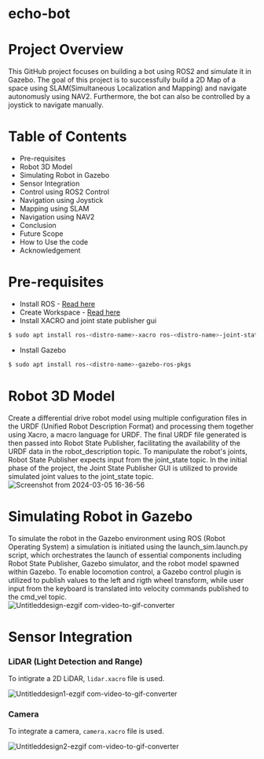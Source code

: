 # echo-bot
# Project Overview
This GitHub project focuses on building a bot using ROS2 and simulate it in Gazebo. The goal of this project is to successfully build a 2D Map of a space using SLAM(Simultaneous Localization and Mapping) and navigate autonomusly using NAV2. Furthermore, the bot can also be controlled by a joystick to navigate manually. 

# Table of Contents
- Pre-requisites
- Robot 3D Model
- Simulating Robot in Gazebo
- Sensor Integration
- Control using ROS2 Control
- Navigation using Joystick
- Mapping using SLAM
- Navigation using NAV2
- Conclusion
- Future Scope
- How to Use the code
- Acknowledgement
# Pre-requisites
-  Install ROS - [Read here](http://wiki.ros.org/ROS/Installation)
-  Create Workspace - [Read here](https://docs.ros.org/en/foxy/Tutorials/Beginner-Client-Libraries/Creating-A-Workspace/Creating-A-Workspace.html)
-  Install XACRO and joint state publisher gui
```sh
$ sudo apt install ros-<distro-name>-xacro ros-<distro-name>-joint-state-publisher-gui
```
- Install Gazebo
```sh
$ sudo apt install ros-<distro-name>-gazebo-ros-pkgs
```

# Robot 3D Model
Create a differential drive robot model using multiple configuration files in the URDF (Unified Robot Description Format) and processing them together using Xacro, a macro language for URDF. The final URDF file generated is then passed into Robot State Publisher, facilitating the availability of the URDF data in the robot_description topic. To manipulate the robot's joints, Robot State Publisher expects input from the joint_state topic. In the initial phase of the project, the Joint State Publisher GUI is utilized to provide simulated joint values to the joint_state topic.<br />
![Screenshot from 2024-03-05 16-36-56](https://github.com/sghatak5/echo-bot/assets/149153121/f445f8d7-c301-4615-a743-13796c73a220)

# Simulating Robot in Gazebo
 To simulate the robot in the Gazebo environment using ROS (Robot Operating System) a simulation is initiated using the launch_sim.launch.py script, which orchestrates the launch of essential components including Robot State Publisher, Gazebo simulator, and the robot model spawned within Gazebo. To enable locomotion control, a Gazebo control plugin is utilized to publish values to the left and rigth wheel transform, while user input from the keyboard is translated into velocity commands published to the cmd_vel topic.<br />
![Untitleddesign-ezgif com-video-to-gif-converter](https://github.com/sghatak5/echo-bot/assets/149153121/69c11f11-90a7-495d-87ac-c2dad680c52e)

# Sensor Integration
### LiDAR (Light Detection and Range)
 To intigrate a 2D LiDAR, `lidar.xacro` file is used. 
 
 ![Untitleddesign1-ezgif com-video-to-gif-converter](https://github.com/sghatak5/echo-bot/assets/149153121/a345bf0c-aced-4a7f-92d0-9b97d14416ef)

### Camera
 To integrate a camera, `camera.xacro` file is used. 

 ![Untitleddesign2-ezgif com-video-to-gif-converter](https://github.com/sghatak5/echo-bot/assets/149153121/0c3c1518-f2fe-4b02-8883-821109aeda55)

